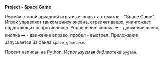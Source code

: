 **Project - Space Game**

Ремейк старой аркадной игры из игровых автоматов - "Space Game".
Игрок управляет танком внизу экрана, стреляет вверх, уничтожает надвигающихся противников.
Управление: кнопка ⬅️ - движение влево, кнопка ➡️ - движение вправо, пробел - выстрел.
Приложение запускается из файла `space_game.exe`.


Проект написан на Python.
Используемая библиотека `pygame`.
